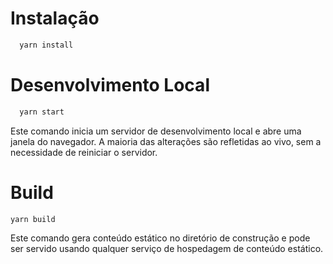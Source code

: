 # Instalação

```Typescript
  yarn install
```

# Desenvolvimento Local

```Typescript
  yarn start
```

Este comando inicia um servidor de desenvolvimento local e abre uma janela do navegador. A maioria das alterações são refletidas ao vivo, sem a necessidade de reiniciar o servidor.

# Build

```Typescript
yarn build
```

Este comando gera conteúdo estático no diretório de construção e pode ser servido usando qualquer serviço de hospedagem de conteúdo estático.
